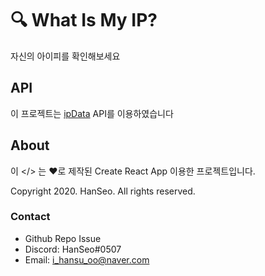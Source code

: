 # 🔍 What Is My IP?

자신의 아이피를 확인해보세요

## API

이 프로젝트는 [ipData](https://ipdata.co/) API를 이용하였습니다

## About

이 </> 는 ❤로 제작된 Create React App 이용한 프로젝트입니다.

Copyright 2020. HanSeo. All rights reserved.

### Contact

- Github Repo Issue
- Discord: HanSeo#0507
- Email: i_hansu_oo@naver.com

